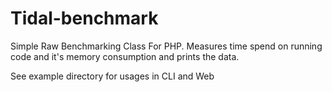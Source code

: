# Tidal-benchmark
Simple Raw Benchmarking Class For PHP. Measures time spend on running code and it's memory consumption and prints the data.

See example directory for usages in CLI and Web
